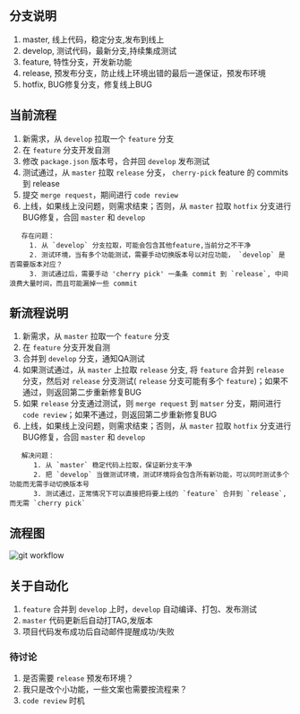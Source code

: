 ## 分支说明
 1. master, 线上代码，稳定分支,发布到线上
 2. develop, 测试代码，最新分支,持续集成测试
 3. feature, 特性分支，开发新功能
 4. release, 预发布分支，防止线上环境出错的最后一道保证，预发布环境
 5. hotfix, BUG修复分支，修复线上BUG

## 当前流程
 1. 新需求，从 `develop` 拉取一个 `feature` 分支
 2. 在 `feature` 分支开发自测
 3. 修改 `package.json` 版本号，合并回 `develop` 发布测试
 4. 测试通过，从 `master` 拉取 `release` 分支， `cherry-pick` feature 的 commits 到 release
 5. 提交 `merge request`，期间进行 `code review`
 6. 上线，如果线上没问题，则需求结束；否则，从 `master` 拉取 `hotfix` 分支进行BUG修复，合回 `master` 和 `develop`

```
   存在问题：
     1. 从 `develop` 分支拉取，可能会包含其他feature,当前分之不干净
     2. 测试环境，当有多个功能测试，需要手动切换版本号以对应功能， `develop` 是否需要版本对应？
     3. 测试通过后，需要手动 'cherry pick' 一条条 commit 到 `release`, 中间浪费大量时间，而且可能漏掉一些 commit
```

## 新流程说明
 1. 新需求，从 `master` 拉取一个 `feature` 分支
 2. 在 `feature` 分支开发自测
 3. 合并到 `develop` 分支，通知QA测试
 4. 如果测试通过，从 `master` 上拉取 `release` 分支, 将 `feature` 合并到 `release` 分支，然后对 `release` 分支测试( `release` 分支可能有多个 `feature`)；如果不通过，则返回第二步重新修复BUG
 5. 如果 `release` 分支通过测试，则 `merge request` 到 `matser` 分支，期间进行 `code review`；如果不通过，则返回第二步重新修复BUG
 6. 上线，如果线上没问题，则需求结束；否则，从 `master` 拉取 `hotfix` 分支进行BUG修复，合回 `master` 和 `develop`

```
   解决问题：
      1. 从 `master` 稳定代码上拉取，保证新分支干净
      2. 把 `develop` 当做测试环境，测试环境将会包含所有新功能，可以同时测试多个功能而无需手动切换版本号
      3. 测试通过，正常情况下可以直接把将要上线的 `feature` 合并到 `release`,而无需 `cherry pick`
```

## 流程图
 ![git workflow](http://oe8xfchya.bkt.clouddn.com/%E6%B5%81%E7%A8%8B%20%282%29.png)

## 关于自动化
 1. `feature` 合并到 `develop` 上时，`develop` 自动编译、打包、发布测试
 2. `master` 代码更新后自动打TAG,发版本
 3. 项目代码发布成功后自动邮件提醒成功/失败

### 待讨论
 1. 是否需要 `release` 预发布环境？
 2. 我只是改个小功能，一些文案也需要按流程来？
 3. `code review` 时机